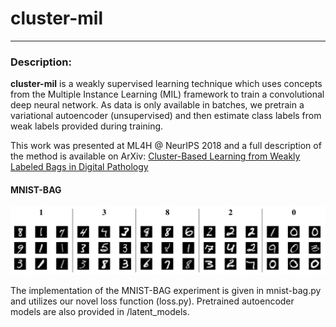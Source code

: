 # cluster-mil

--------------------------------------------------------------------------- 
### Description: 

**cluster-mil** is a weakly supervised learning technique which uses concepts from the Multiple 
Instance Learning (MIL) framework to train a convolutional deep neural network. 
As data is only available in batches, we pretrain a variational autoencoder (unsupervised) 
and then estimate class labels from weak labels provided during training.

This work was presented at ML4H @ NeurIPS 2018 and a full description of the method is
available on ArXiv: [Cluster-Based Learning from Weakly Labeled Bags in Digital Pathology](https://arxiv.org/abs/1812.00884)

#### MNIST-BAG

![Alt text](mnist-bag-sample.png?raw=true "MNIST-BAG")

The implementation of the MNIST-BAG experiment is given in mnist-bag.py and 
utilizes our novel loss function (loss.py). Pretrained autoencoder models are
also provided in /latent_models.



